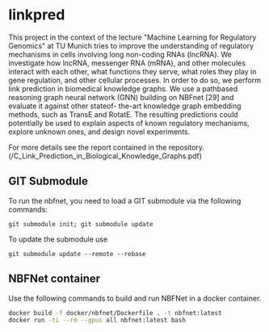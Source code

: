 # linkpred

This project in the context of the lecture "Machine Learning for Regulatory Genomics" at TU Munich tries to improve the understanding of regulatory mechanisms in cells involving long non-coding RNAs (lncRNA). We investigate how lncRNA, messenger RNA (mRNA), and other molecules interact
with each other, what functions they serve, what roles they play in gene regulation, and other cellular
processes. In order to do so, we perform link prediction in biomedical knowledge graphs. We use a pathbased
reasoning graph neural network (GNN) building on NBFnet [29] and evaluate it against other stateof-
the-art knowledge graph embedding methods, such as TransE and RotatE. The resulting predictions
could potentially be used to explain aspects of known regulatory mechanisms, explore unknown ones, and
design novel experiments.

For more details see the report contained in the repository. (/C_Link_Prediction_in_Biological_Knowledge_Graphs.pdf)

## GIT Submodule
To run the nbfnet, you need to load a GIT submodule via the following commands: 
```
git submodule init; git submodule update 
```
To update the submodule use
```
git submodule update --remote --rebase
```
## NBFNet container

Use the following commands to build and run NBFNet in a docker container.

```bash
docker build -f docker/nbfnet/Dockerfile . -t nbfnet:latest
docker run -ti --rm --gpus all nbfnet:latest bash
```
